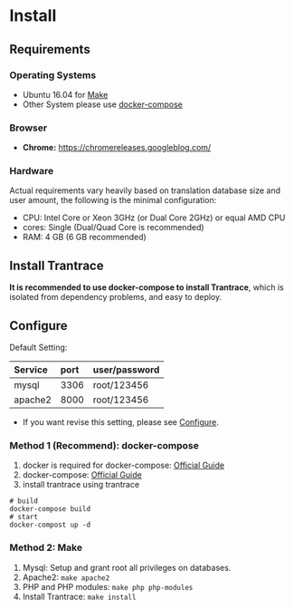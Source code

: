 # Install




## Requirements

### Operating Systems

- Ubuntu 16.04 for [Make](#make)
- Other System please use [docker-compose](#compose)

### Browser

* **Chrome:** https://chromereleases.googleblog.com/


### Hardware

Actual requirements vary heavily based on translation database size and user amount, the following is the minimal configuration:

* CPU: Intel Core or Xeon 3GHz \(or Dual Core 2GHz\) or equal AMD CPU
* cores: Single \(Dual/Quad Core is recommended\)
* RAM: 4 GB \(6 GB recommended\)



## Install Trantrace

**It is recommended to use docker-compose to install Trantrace**, which is isolated from dependency problems, and easy to deploy.

## Configure

Default Setting:

| Service | port | user/password |
| :--- | :--- | :--- |
| mysql | 3306 | root/123456 |
| apache2 | 8000 | root/123456 |

* If you want revise this setting, please see [Configure](configure.md).


### Method 1 \(Recommend\): docker-compose

<span id='compose'></span>

1. docker is required for docker-compose: [Official Guide](https://docs.docker.com/install/)
2. docker-compose: [Official Guide](https://docs.docker.com/compose/install/)  
3. install trantrace using trantrace

```
# build
docker-compose build
# start
docker-compost up -d
```

### Method 2: Make

<span id='make'></span>

1. Mysql: Setup and grant root all privileges on databases.
2. Apache2: ```make apache2```
3. PHP and PHP modules: ```make php php-modules```
4. Install Trantrace: ```make install```


